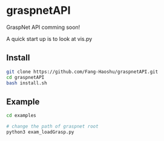 # graspnetAPI

GraspNet API comming soon!

A quick start up is to look at vis.py

## Install

```bash
git clone https://github.com/Fang-Haoshu/graspnetAPI.git
cd graspnetAPI
bash install.sh
```

## Example
```bash
cd examples

# change the path of graspnet root
python3 exam_loadGrasp.py
```